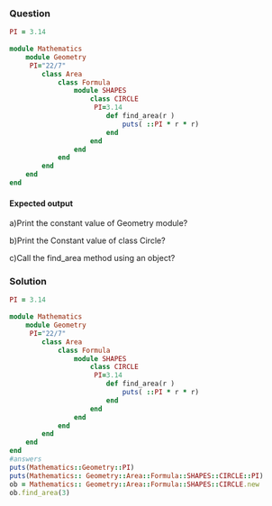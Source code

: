 ### Question  
```ruby
PI = 3.14
  
module Mathematics  
	module Geometry  
	 PI="22/7"
		class Area  
			class Formula  
				module SHAPES  
					class CIRCLE  
					 PI=3.14  
						def find_area(r )
							puts( ::PI * r * r)  
						end  
					end  
				end  
			end  
		end  
	end  
end 
``` 
#### Expected output

a)Print the constant value of  Geometry module?


b)Print the Constant value of class Circle?


c)Call the find_area method using an object?


### Solution
```ruby
PI = 3.14
  
module Mathematics  
	module Geometry  
	 PI="22/7"
		class Area  
			class Formula  
				module SHAPES  
					class CIRCLE  
					 PI=3.14  
						def find_area(r )
							puts( ::PI * r * r)  
						end  
					end  
				end  
			end  
		end  
	end  
end  
#answers
puts(Mathematics::Geometry::PI)  
puts(Mathematics:: Geometry::Area::Formula::SHAPES::CIRCLE::PI)  
ob = Mathematics:: Geometry::Area::Formula::SHAPES::CIRCLE.new  
ob.find_area(3)  
```